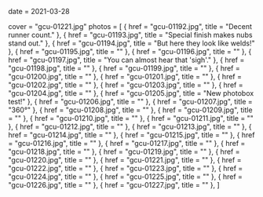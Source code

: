 
date = 2021-03-28


cover = "gcu-01221.jpg"
photos = [
{ href = "gcu-01192.jpg", title = "Decent runner count." },
{ href = "gcu-01193.jpg", title = "Special finish makes nubs stand out." },
{ href = "gcu-01194.jpg", title = "But here they look like welds!" },
{ href = "gcu-01195.jpg", title = "" },
{ href = "gcu-01196.jpg", title = "" },
{ href = "gcu-01197.jpg", title = "You can almost hear that 'sigh'." },
{ href = "gcu-01198.jpg", title = "" },
{ href = "gcu-01199.jpg", title = "" },
{ href = "gcu-01200.jpg", title = "" },
{ href = "gcu-01201.jpg", title = "" },
{ href = "gcu-01202.jpg", title = "" },
{ href = "gcu-01203.jpg", title = "" },
{ href = "gcu-01204.jpg", title = "" },
{ href = "gcu-01205.jpg", title = "New photobox test!" },
{ href = "gcu-01206.jpg", title = "" },
{ href = "gcu-01207.jpg", title = "360°" },
{ href = "gcu-01208.jpg", title = "" },
{ href = "gcu-01209.jpg", title = "" },
{ href = "gcu-01210.jpg", title = "" },
{ href = "gcu-01211.jpg", title = "" },
{ href = "gcu-01212.jpg", title = "" },
{ href = "gcu-01213.jpg", title = "" },
{ href = "gcu-01214.jpg", title = "" },
{ href = "gcu-01215.jpg", title = "" },
{ href = "gcu-01216.jpg", title = "" },
{ href = "gcu-01217.jpg", title = "" },
{ href = "gcu-01218.jpg", title = "" },
{ href = "gcu-01219.jpg", title = "" },
{ href = "gcu-01220.jpg", title = "" },
{ href = "gcu-01221.jpg", title = "" },
{ href = "gcu-01222.jpg", title = "" },
{ href = "gcu-01223.jpg", title = "" },
{ href = "gcu-01224.jpg", title = "" },
{ href = "gcu-01225.jpg", title = "" },
{ href = "gcu-01226.jpg", title = "" },
{ href = "gcu-01227.jpg", title = "" },
]

